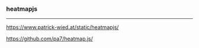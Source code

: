 ### heatmapjs
---
https://www.patrick-wied.at/static/heatmapjs/


https://github.com/pa7/heatmap.js/

```
```

